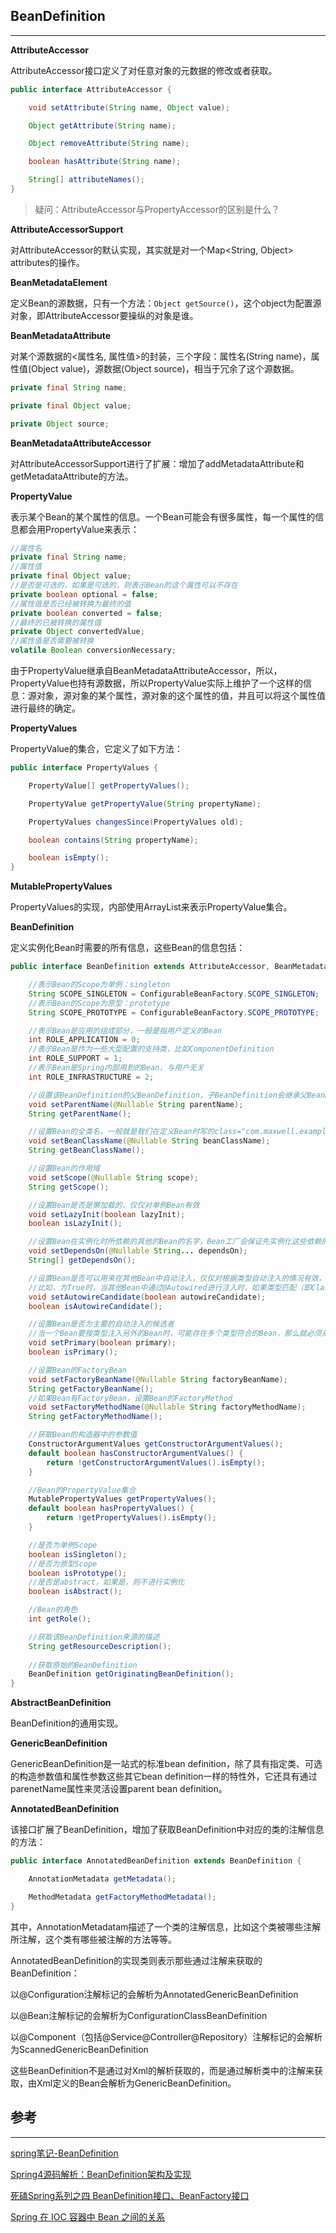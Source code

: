 ## BeanDefinition

---

**AttributeAccessor**

AttributeAccessor接口定义了对任意对象的元数据的修改或者获取。

```java
public interface AttributeAccessor {

    void setAttribute(String name, Object value);

    Object getAttribute(String name);

    Object removeAttribute(String name);

    boolean hasAttribute(String name);

    String[] attributeNames();
}
```

> 疑问：AttributeAccessor与PropertyAccessor的区别是什么？

**AttributeAccessorSupport**

 对AttributeAccessor的默认实现，其实就是对一个Map&lt;String, Object&gt; attributes的操作。

**BeanMetadataElement**

定义Bean的源数据，只有一个方法：`Object getSource()`，这个object为配置源对象，即AttributeAccessor要操纵的对象是谁。

**BeanMetadataAttribute**

对某个源数据的&lt;属性名, 属性值&gt;的封装，三个字段：属性名\(String name\)，属性值\(Object value\)，源数据\(Object source\)，相当于冗余了这个源数据。

```java
private final String name;

private final Object value;

private Object source;
```

**BeanMetadataAttributeAccessor**

对AttributeAccessorSupport进行了扩展：增加了addMetadataAttribute和getMetadataAttribute的方法。

**PropertyValue**

 表示某个Bean的某个属性的信息。一个Bean可能会有很多属性，每一个属性的信息都会用PropertyValue来表示：

```java
//属性名
private final String name;
//属性值
private final Object value;
//是否是可选的，如果是可选的，则表示Bean的这个属性可以不存在
private boolean optional = false;
//属性值是否已经被转换为最终的值
private boolean converted = false;
//最终的已被转换的属性值
private Object convertedValue;
//属性值是否需要被转换
volatile Boolean conversionNecessary;
```

由于PropertyValue继承自BeanMetadataAttributeAccessor，所以，PropertyValue也持有源数据，所以PropertyValue实际上维护了一个这样的信息：源对象，源对象的某个属性，源对象的这个属性的值，并且可以将这个属性值进行最终的确定。

**PropertyValues**

PropertyValue的集合，它定义了如下方法：

```java
public interface PropertyValues {

    PropertyValue[] getPropertyValues();

    PropertyValue getPropertyValue(String propertyName);

    PropertyValues changesSince(PropertyValues old);

    boolean contains(String propertyName);

    boolean isEmpty();
}
```

**MutablePropertyValues**

 PropertyValues的实现，内部使用ArrayList来表示PropertyValue集合。

**BeanDefinition**

定义实例化Bean时需要的所有信息，这些Bean的信息包括：

```java
public interface BeanDefinition extends AttributeAccessor, BeanMetadataElement {

	//表示Bean的Scope为单例：singleton
	String SCOPE_SINGLETON = ConfigurableBeanFactory.SCOPE_SINGLETON;
	//表示Bean的Scope为原型：prototype
	String SCOPE_PROTOTYPE = ConfigurableBeanFactory.SCOPE_PROTOTYPE;

	//表示Bean是应用的组成部分，一般是指用户定义的Bean
	int ROLE_APPLICATION = 0;
	//表示Bean是作为一些大型配置的支持类，比如ComponentDefinition
	int ROLE_SUPPORT = 1;
	//表示Bean是Spring内部用到的Bean，与用户无关
	int ROLE_INFRASTRUCTURE = 2;

	//设置该BeanDefinition的父BeanDefinition，子BeanDefinition会继承父BeanDefinition的配置
	void setParentName(@Nullable String parentName);
	String getParentName();

	//设置Bean的全类名，一般就是我们在定义Bean时写的class="com.maxwell.example.UserServiceImpl"这个字符串
	void setBeanClassName(@Nullable String beanClassName);
	String getBeanClassName();

	//设置Bean的作用域
	void setScope(@Nullable String scope);
	String getScope();

	//设置Bean是否是懒加载的，仅仅对单例Bean有效
	void setLazyInit(boolean lazyInit);
	boolean isLazyInit();

	//设置Bean在实例化时所依赖的其他的Bean的名字，Bean工厂会保证先实例化这些依赖的Bean
	void setDependsOn(@Nullable String... dependsOn);
	String[] getDependsOn();

	//设置Bean是否可以用来在其他Bean中自动注入，仅仅对根据类型自动注入的情况有效，不会影响根据名字自动注入的情况。
	//比如，为True时，当其他Bean中通过@Autowired进行注入时，如果类型匹配（即Class一样），就会把这个Bean当做候选者
	void setAutowireCandidate(boolean autowireCandidate);
	boolean isAutowireCandidate();

	//设置Bean是否为主要的自动注入的候选者
	//当一个Bean要按类型注入另外的Bean时，可能存在多个类型符合的Bean，那么就必须从中选出一个，选哪个，就以此标记为准
	void setPrimary(boolean primary);
	boolean isPrimary();

	//设置Bean的FactoryBean
	void setFactoryBeanName(@Nullable String factoryBeanName);
	String getFactoryBeanName();
	//如果Bean有FactoryBean，设置Bean的FactoryMethod
	void setFactoryMethodName(@Nullable String factoryMethodName);
	String getFactoryMethodName();

	//获取Bean的构造器中的参数值
	ConstructorArgumentValues getConstructorArgumentValues();
	default boolean hasConstructorArgumentValues() {
		return !getConstructorArgumentValues().isEmpty();
	}

	//Bean的PropertyValue集合
	MutablePropertyValues getPropertyValues();
	default boolean hasPropertyValues() {
		return !getPropertyValues().isEmpty();
	}

	//是否为单例Scope
	boolean isSingleton();
	//是否为原型Scope
	boolean isPrototype();
	//是否是abstract，如果是，则不进行实例化
	boolean isAbstract();

	//Bean的角色
	int getRole();

	//获取该BeanDefinition来源的描述
	String getResourceDescription();
	
	//获取原始的BeanDefinition
	BeanDefinition getOriginatingBeanDefinition();
}
```

**AbstractBeanDefinition**

 BeanDefinition的通用实现。

**GenericBeanDefinition**

GenericBeanDefinition是一站式的标准bean definition，除了具有指定类、可选的构造参数值和属性参数这些其它bean definition一样的特性外，它还具有通过parenetName属性来灵活设置parent bean definition。 

**AnnotatedBeanDefinition**

该接口扩展了  BeanDefinition，增加了获取BeanDefinition中对应的类的注解信息的方法：

```java
public interface AnnotatedBeanDefinition extends BeanDefinition {

	AnnotationMetadata getMetadata();

	MethodMetadata getFactoryMethodMetadata();
}
```

其中， AnnotationMetadatam描述了一个类的注解信息，比如这个类被哪些注解所注解，这个类有哪些被注解的方法等等。

AnnotatedBeanDefinition的实现类则表示那些通过注解来获取的BeanDefinition：

以@Configuration注解标记的会解析为AnnotatedGenericBeanDefinition

以@Bean注解标记的会解析为ConfigurationClassBeanDefinition

以@Component（包括@Service\@Controller\@Repository）注解标记的会解析为ScannedGenericBeanDefinition

这些BeanDefinition不是通过对Xml的解析获取的，而是通过解析类中的注解来获取，由Xml定义的Bean会解析为GenericBeanDefinition。



  
 

## 参考

---

[ spring笔记-BeanDefinition](https://www.jianshu.com/p/a6a03d94d6f7)

[Spring4源码解析：BeanDefinition架构及实现](https://www.cnblogs.com/ninth/p/6404317.html)

[死磕Spring系列之四 BeanDefinition接口、BeanFactory接口](http://blog.51cto.com/dba10g/1728512)

[Spring 在 IOC 容器中 Bean 之间的关系](https://juejin.im/entry/58b39fab1b69e60058b45767)

 


